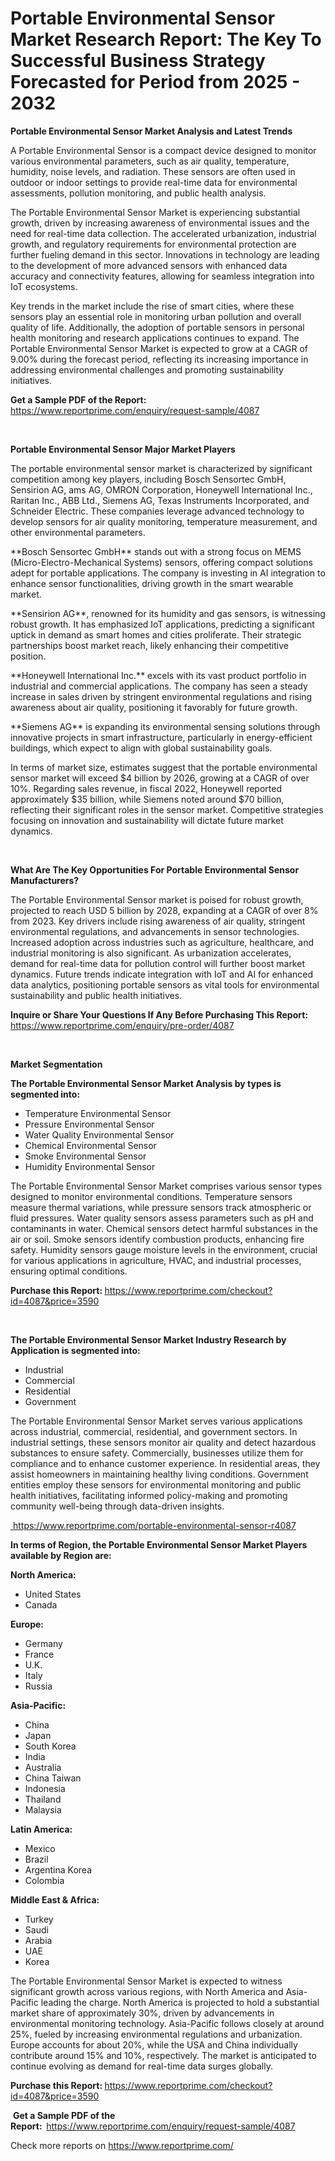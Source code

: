 <p><h1>Portable Environmental Sensor Market Research Report: The Key To Successful Business Strategy Forecasted for Period from 2025 - 2032</h1></p><p><strong>Portable Environmental Sensor Market Analysis and Latest Trends</strong></p>
<p><p>A Portable Environmental Sensor is a compact device designed to monitor various environmental parameters, such as air quality, temperature, humidity, noise levels, and radiation. These sensors are often used in outdoor or indoor settings to provide real-time data for environmental assessments, pollution monitoring, and public health analysis.</p><p>The Portable Environmental Sensor Market is experiencing substantial growth, driven by increasing awareness of environmental issues and the need for real-time data collection. The accelerated urbanization, industrial growth, and regulatory requirements for environmental protection are further fueling demand in this sector. Innovations in technology are leading to the development of more advanced sensors with enhanced data accuracy and connectivity features, allowing for seamless integration into IoT ecosystems.</p><p>Key trends in the market include the rise of smart cities, where these sensors play an essential role in monitoring urban pollution and overall quality of life. Additionally, the adoption of portable sensors in personal health monitoring and research applications continues to expand. The Portable Environmental Sensor Market is expected to grow at a CAGR of 9.00% during the forecast period, reflecting its increasing importance in addressing environmental challenges and promoting sustainability initiatives.</p></p>
<p><strong>Get a Sample PDF of the Report:&nbsp;</strong> <a href="https://www.reportprime.com/enquiry/request-sample/4087?utm_campaign=2458&utm_medium=2&utm_source=Github&utm_content=ia&utm_term=18032025&utm_id=portable-environmental-sensor">https://www.reportprime.com/enquiry/request-sample/4087</a></p>
<p>&nbsp;</p>
<p><strong>Portable Environmental Sensor Major Market Players</strong></p>
<p><p>The portable environmental sensor market is characterized by significant competition among key players, including Bosch Sensortec GmbH, Sensirion AG, ams AG, OMRON Corporation, Honeywell International Inc., Raritan Inc., ABB Ltd., Siemens AG, Texas Instruments Incorporated, and Schneider Electric. These companies leverage advanced technology to develop sensors for air quality monitoring, temperature measurement, and other environmental parameters.</p><p>**Bosch Sensortec GmbH** stands out with a strong focus on MEMS (Micro-Electro-Mechanical Systems) sensors, offering compact solutions adept for portable applications. The company is investing in AI integration to enhance sensor functionalities, driving growth in the smart wearable market.</p><p>**Sensirion AG**, renowned for its humidity and gas sensors, is witnessing robust growth. It has emphasized IoT applications, predicting a significant uptick in demand as smart homes and cities proliferate. Their strategic partnerships boost market reach, likely enhancing their competitive position.</p><p>**Honeywell International Inc.** excels with its vast product portfolio in industrial and commercial applications. The company has seen a steady increase in sales driven by stringent environmental regulations and rising awareness about air quality, positioning it favorably for future growth.</p><p>**Siemens AG** is expanding its environmental sensing solutions through innovative projects in smart infrastructure, particularly in energy-efficient buildings, which expect to align with global sustainability goals.</p><p>In terms of market size, estimates suggest that the portable environmental sensor market will exceed $4 billion by 2026, growing at a CAGR of over 10%. Regarding sales revenue, in fiscal 2022, Honeywell reported approximately $35 billion, while Siemens noted around $70 billion, reflecting their significant roles in the sensor market. Competitive strategies focusing on innovation and sustainability will dictate future market dynamics.</p></p>
<p>&nbsp;</p>
<p><strong>What Are The Key Opportunities For Portable Environmental Sensor Manufacturers?</strong></p>
<p><p>The Portable Environmental Sensor market is poised for robust growth, projected to reach USD 5 billion by 2028, expanding at a CAGR of over 8% from 2023. Key drivers include rising awareness of air quality, stringent environmental regulations, and advancements in sensor technologies. Increased adoption across industries such as agriculture, healthcare, and industrial monitoring is also significant. As urbanization accelerates, demand for real-time data for pollution control will further boost market dynamics. Future trends indicate integration with IoT and AI for enhanced data analytics, positioning portable sensors as vital tools for environmental sustainability and public health initiatives.</p></p>
<p><strong>Inquire or Share Your Questions If Any Before Purchasing This Report:</strong> <a href="https://www.reportprime.com/enquiry/pre-order/4087?utm_campaign=2458&utm_medium=2&utm_source=Github&utm_content=ia&utm_term=18032025&utm_id=portable-environmental-sensor">https://www.reportprime.com/enquiry/pre-order/4087</a></p>
<p>&nbsp;</p>
<p><strong>Market Segmentation</strong></p>
<p><strong>The Portable Environmental Sensor Market Analysis by types is segmented into:</strong></p>
<p><ul><li>Temperature Environmental Sensor</li><li>Pressure Environmental Sensor</li><li>Water Quality Environmental Sensor</li><li>Chemical Environmental Sensor</li><li>Smoke Environmental Sensor</li><li>Humidity Environmental Sensor</li></ul></p>
<p><p>The Portable Environmental Sensor Market comprises various sensor types designed to monitor environmental conditions. Temperature sensors measure thermal variations, while pressure sensors track atmospheric or fluid pressures. Water quality sensors assess parameters such as pH and contaminants in water. Chemical sensors detect harmful substances in the air or soil. Smoke sensors identify combustion products, enhancing fire safety. Humidity sensors gauge moisture levels in the environment, crucial for various applications in agriculture, HVAC, and industrial processes, ensuring optimal conditions.</p></p>
<p><strong>Purchase this Report:&nbsp;</strong><a href="https://www.reportprime.com/checkout?id=4087&price=3590&utm_campaign=2458&utm_medium=2&utm_source=Github&utm_content=ia&utm_term=18032025&utm_id=portable-environmental-sensor">https://www.reportprime.com/checkout?id=4087&price=3590</a></p>
<p>&nbsp;</p>
<p><strong>The Portable Environmental Sensor Market Industry Research by Application is segmented into:</strong></p>
<p><ul><li>Industrial</li><li>Commercial</li><li>Residential</li><li>Government</li></ul></p>
<p><p>The Portable Environmental Sensor Market serves various applications across industrial, commercial, residential, and government sectors. In industrial settings, these sensors monitor air quality and detect hazardous substances to ensure safety. Commercially, businesses utilize them for compliance and to enhance customer experience. In residential areas, they assist homeowners in maintaining healthy living conditions. Government entities employ these sensors for environmental monitoring and public health initiatives, facilitating informed policy-making and promoting community well-being through data-driven insights.</p></p>
<p><a href="https://www.reportprime.com/portable-environmental-sensor-r4087?utm_campaign=2458&utm_medium=2&utm_source=Github&utm_content=ia&utm_term=18032025&utm_id=portable-environmental-sensor">&nbsp;https://www.reportprime.com/portable-environmental-sensor-r4087</a></p>
<p><strong>In terms of Region, the Portable Environmental Sensor Market Players available by Region are:</strong></p>
<p>
    <p> <strong> North America: </strong>
        <ul>
            <li>United States</li>
            <li>Canada</li>
        </ul>
        </p> 
    <p> <strong> Europe: </strong>
        <ul>
            <li>Germany</li>
            <li>France</li>
            <li>U.K.</li>
            <li>Italy</li>
            <li>Russia</li>
        </ul>
        </p> 
    <p> <strong> Asia-Pacific: </strong>
        <ul>
            <li>China</li>
            <li>Japan</li>
            <li>South Korea</li>
            <li>India</li>
            <li>Australia</li>
            <li>China Taiwan</li>
            <li>Indonesia</li>
            <li>Thailand</li>
            <li>Malaysia</li>
        </ul>
        </p> 
    <p> <strong> Latin America: </strong>
        <ul>
            <li>Mexico</li>
            <li>Brazil</li>
            <li>Argentina Korea</li>
            <li>Colombia</li>
        </ul>
        </p> 
    <p> <strong> Middle East & Africa: </strong>
        <ul>
            <li>Turkey</li>
            <li>Saudi</li>
            <li>Arabia</li>
            <li>UAE</li>
            <li>Korea</li>
        </ul>
    </p>
    </p>
<p><p>The Portable Environmental Sensor Market is expected to witness significant growth across various regions, with North America and Asia-Pacific leading the charge. North America is projected to hold a substantial market share of approximately 30%, driven by advancements in environmental monitoring technology. Asia-Pacific follows closely at around 25%, fueled by increasing environmental regulations and urbanization. Europe accounts for about 20%, while the USA and China individually contribute around 15% and 10%, respectively. The market is anticipated to continue evolving as demand for real-time data surges globally.</p></p>
<p><strong>Purchase this Report: </strong><a href="https://www.reportprime.com/checkout?id=4087&price=3590&utm_campaign=2458&utm_medium=2&utm_source=Github&utm_content=ia&utm_term=18032025&utm_id=portable-environmental-sensor">https://www.reportprime.com/checkout?id=4087&price=3590</a></p>
<p>&nbsp;<strong>Get a Sample PDF of the Report:&nbsp;&nbsp;</strong><a href="https://www.reportprime.com/enquiry/request-sample/4087?utm_campaign=2458&utm_medium=2&utm_source=Github&utm_content=ia&utm_term=18032025&utm_id=portable-environmental-sensor">https://www.reportprime.com/enquiry/request-sample/4087</a></p>
<p><strong></strong></p>
<p>Check more reports on <a href="https://www.reportprime.com/?utm_campaign=2458&utm_medium=2&utm_source=Github&utm_content=ia&utm_term=18032025&utm_id=portable-environmental-sensor">https://www.reportprime.com/</a></p>